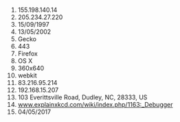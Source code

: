 1. 155.198.140.14
2. 205.234.27.220
3. 15/09/1997
4. 13/05/2002
5. Gecko
6. 443
7. Firefox
8. OS X
9. 360x640
10. webkit
11. 83.216.95.214
12. 192.168.15.207
13. 103 Everittsville Road, Dudley, NC, 28333, US
14. www.explainxkcd.com/wiki/index.php/1163:_Debugger
15. 04/05/2017